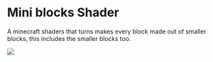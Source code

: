 # Mini blocks Shader
A minecraft shaders that turns makes every block made out of smaller blocks, this includes the smaller blocks too.

<img src="preview.gif"/>